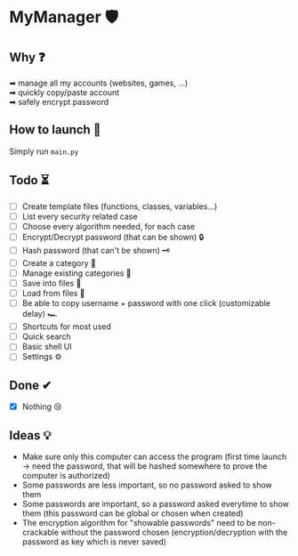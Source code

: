 # MyManager 🛡

## Why ❓
➡ manage all my accounts (websites, games, ...)  
➡ quickly copy/paste account  
➡ safely encrypt password  

## How to launch 🚀
Simply run `main.py`

## Todo ⏳
- [ ] Create template files (functions, classes, variables...)
- [ ] List every security related case
- [ ] Choose every algorithm needed, for each case
- [ ] Encrypt/Decrypt password (that can be shown) 🔒
- [ ] Hash password (that can't be shown) 🗝️
- [ ] Create a category 📓
- [ ] Manage existing categories 📝
- [ ] Save into files 💾
- [ ] Load from files 🔄
- [ ] Be able to copy username + password with one click (customizable delay) 🏎
- [ ] Shortcuts for most used
- [ ] Quick search
- [ ] Basic shell UI
- [ ] Settings ⚙

## Done ✔
- [x] Nothing 😢

## Ideas 💡
- Make sure only this computer can access the program (first time launch -> need the password, that will be hashed somewhere to prove the computer is authorized)
- Some passwords are less important, so no password asked to show them
- Some passwords are important, so a password asked everytime to show them (this password can be global or chosen when created)
- The encryption algorithm for "showable passwords" need to be non-crackable without the password chosen (encryption/decryption with the password as key which is never saved)
